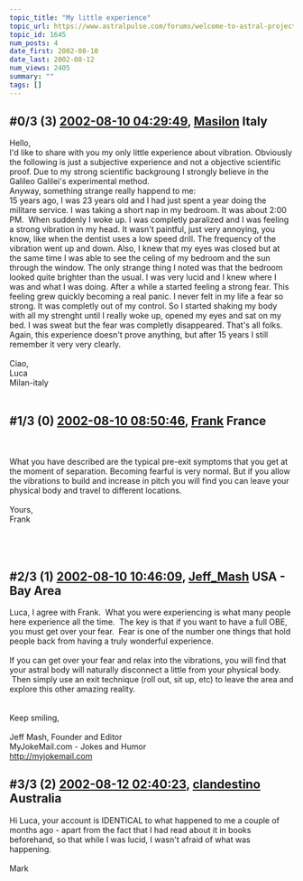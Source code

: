 ```yaml
---
topic_title: "My little experience"
topic_url: https://www.astralpulse.com/forums/welcome-to-astral-projection-experiences!/my-little-experience
topic_id: 1645
num_posts: 4
date_first: 2002-08-10
date_last: 2002-08-12
num_views: 2405
summary: ""
tags: []
---
```


## \#0/3 (3) [2002-08-10 04:29:49](https://www.astralpulse.com/forums/index.php?msg=117380), [Masilon](https://www.astralpulse.com/forums/profile/?u=998) Italy ##
<section>
Hello,
<br>
I'd like to share with you my only little experience about vibration. Obviously the following is just a subjective experience and not a objective scientific proof. Due to my strong scientific backgroung I strongly believe in the Galileo Galilei's experimental method.
<br>
Anyway, something strange really happend to me:
<br>
15 years ago, I was 23 years old and I had just spent a year doing the militare service. I was taking a short nap in my bedroom. It was about 2:00 PM.  When suddenly I woke up. I was completly paralized and I was feeling a strong vibration in my head. It wasn't paintful, just very annoying, you know, like when the dentist uses a low speed drill. The frequency of the vibration went up and down. Also, I knew that my eyes was closed but at the same time I was able to see the celing of my bedroom and the sun through the window. The only strange thing I noted was that the bedroom looked quite brighter than the usual. I was very lucid and I knew where I was and what I was doing. After a while a started feeling a strong fear. This feeling grew quickly becoming a real panic. I never felt in my life a fear so strong. It was completly out of my control. So I started shaking my body with all my strenght until I really woke up, opened my eyes and sat on my bed. I was sweat but the fear was completly disappeared. That's all folks. Again, this experience doesn't prove anything, but after 15 years I still remember it very very clearly.
<br>
<br>
Ciao,
<br>
Luca
<br>
Milan-italy
<br>
<br>
</section>

## \#1/3 (0) [2002-08-10 08:50:46](https://www.astralpulse.com/forums/index.php?msg=10374), [Frank](https://www.astralpulse.com/forums/profile/?u=359) France ##
<section>
<br>
<br>
What you have described are the typical pre-exit symptoms that you get at the moment of separation. Becoming fearful is very normal. But if you allow the vibrations to build and increase in pitch you will find you can leave your physical body and travel to different locations.
<br>
<br>
Yours,
<br>
Frank
<br>
<br>
<br>
<br>
</section>

## \#2/3 (1) [2002-08-10 10:46:09](https://www.astralpulse.com/forums/index.php?msg=10376), [Jeff_Mash](https://www.astralpulse.com/forums/profile/?u=867) USA - Bay Area ##
<section>
Luca, I agree with Frank.  What you were experiencing is what many people here experience all the time.  The key is that if you want to have a full OBE, you must get over your fear.  Fear is one of the number one things that hold people back from having a truly wonderful experience.
<br>
<br>
If you can get over your fear and relax into the vibrations, you will find that your astral body will naturally disconnect a little from your physical body.  Then simply use an exit technique (roll out, sit up, etc) to leave the area and explore this other amazing reality.
<br>
<br>
<br>
Keep smiling,
<br>
<br>
Jeff Mash, Founder and Editor
<br>
MyJokeMail.com - Jokes and Humor
<br>
<a class="bbc_link" href="http://myjokemail.com" rel="noopener" target="_blank">
 http://myjokemail.com
</a>
</section>

## \#3/3 (2) [2002-08-12 02:40:23](https://www.astralpulse.com/forums/index.php?msg=10379), [clandestino](https://www.astralpulse.com/forums/profile/?u=691) Australia ##
<section>
Hi Luca, your account is IDENTICAL to what happened to me a couple of months ago - apart from the fact that I had read about it in books beforehand, so that while I was lucid, I wasn't afraid of what was happening.
<br>
<br>
Mark
<br>
<br>
</section>